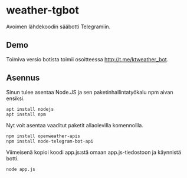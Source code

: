 # weather-tgbot
Avoimen lähdekoodin sääbotti Telegramiin.

## Demo

Toimiva versio botista toimii osoitteessa http://t.me/ktweather_bot.

## Asennus

Sinun tulee asentaa Node.JS ja sen paketinhallintatyökalu npm aivan ensiksi.


```console
apt install nodejs 
apt install npm

```

Nyt voit asentaa vaaditut paketit allaolevilla komennoilla.


```console
npm install openweather-apis
npm install node-telegram-bot-api

```

Viimeisenä kopioi koodi app.js:stä omaan app.js-tiedostoon ja käynnistä botti.

```console
node app.js

```
